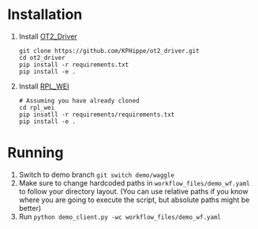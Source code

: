 # Installation 

1. Install [OT2_Driver](https://github.com/KPHippe/ot2_driver.git)

    ```
    git clone https://github.com/KPHippe/ot2_driver.git 
    cd ot2_driver 
    pip install -r requirements.txt 
    pip install -e . 
    ```
1. Install [RPL_WEI](https://github.com/AD-SDL/rpl_wei)
    ```
    # Assuming you have already cloned 
    cd rpl_wei 
    pip insatll -r requirements/requirements.txt
    pip install -e . 
    ```

# Running 
1. Switch to demo branch `git switch demo/waggle`
1. Make sure to change hardcoded paths in `workflow_files/demo_wf.yaml` to follow your directory layout. (You can use relative paths if you know where you are going to execute the script, but absolute paths might be better)
1. Run `python demo_client.py -wc workflow_files/demo_wf.yaml`
